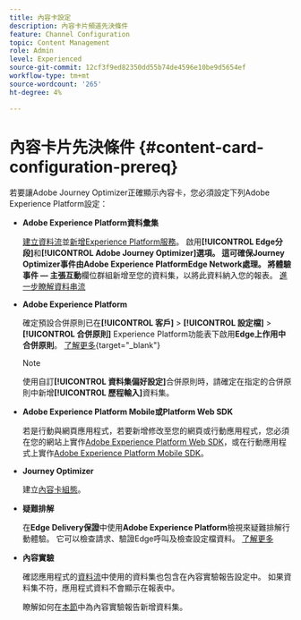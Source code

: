 ```yaml
---
title: 內容卡設定
description: 內容卡片頻道先決條件
feature: Channel Configuration
topic: Content Management
role: Admin
level: Experienced
source-git-commit: 12cf3f9ed82350dd55b74de4596e10be9d5654ef
workflow-type: tm+mt
source-wordcount: '265'
ht-degree: 4%

---
```


# 內容卡片先決條件 {#content-card-configuration-prereq}

若要讓Adobe Journey Optimizer正確顯示內容卡，您必須設定下列Adobe Experience Platform設定：

* **Adobe Experience Platform資料彙集**

  [建立資料流](https://experienceleague.adobe.com/en/docs/experience-platform/datastreams/configure)並[新增Experience Platform服務](https://experienceleague.adobe.com/en/docs/experience-platform/datastreams/configure#aep)。 啟用&#x200B;**[!UICONTROL Edge分段]**&#x200B;和&#x200B;**[!UICONTROL Adobe Journey Optimizer]**選項。 這可確保Journey Optimizer事件由Adobe Experience PlatformEdge Network處理。
將**體驗事件 — 主張互動**&#x200B;欄位群組新增至您的資料集，以將此資料納入您的報表。 [進一步瞭解資料串流](https://experienceleague.adobe.com/en/docs/experience-platform/datastreams/configure)

* **Adobe Experience Platform**

  確定預設合併原則已在&#x200B;**[!UICONTROL 客戶]** > **[!UICONTROL 設定檔]** > **[!UICONTROL 合併原則]** Experience Platform功能表下啟用&#x200B;**Edge上作用中合併原則**。 [了解更多](https://experienceleague.adobe.com/docs/experience-platform/profile/merge-policies/ui-guide.html#configure){target="_blank"}

  >[!NOTE]
  >
  >使用自訂&#x200B;**[!UICONTROL 資料集偏好設定]**&#x200B;合併原則時，請確定在指定的合併原則中新增&#x200B;**[!UICONTROL 歷程輸入]**&#x200B;資料集。

* **Adobe Experience Platform Mobile或Platform Web SDK**

  若是行動與網頁應用程式，若要新增修改至您的網頁或行動應用程式，您必須在您的網站上實作[Adobe Experience Platform Web SDK](https://experienceleague.adobe.com/zh-hant/docs/platform-learn/implement-web-sdk/overview)，或在行動應用程式上實作[Adobe Experience Platform Mobile SDK](https://developer.adobe.com/client-sdks/home/)。

* **Journey Optimizer**

  建立[內容卡組態](#content-card-configuration)。

* **疑難排解**

  在&#x200B;**Edge Delivery保證**&#x200B;中使用&#x200B;**Adobe Experience Platform**&#x200B;檢視來疑難排解行動體驗。 它可以檢查請求、驗證Edge呼叫及檢查設定檔資料。 [了解更多](https://experienceleague.adobe.com/zh-hant/docs/experience-platform/assurance/view/edge-delivery)

* **內容實驗**

  確認應用程式的[資料流](https://experienceleague.adobe.com/en/docs/experience-platform/datastreams/overview#_blank)中使用的資料集也包含在內容實驗報告設定中。 如果資料集不符，應用程式資料不會顯示在報表中。

  瞭解如何在[本節](../content-management/reporting-configuration.md)中為內容實驗報告新增資料集。
